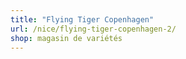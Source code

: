 ```yaml
---
title: "Flying Tiger Copenhagen"
url: /nice/flying-tiger-copenhagen-2/
shop: magasin de variétés
---
```

